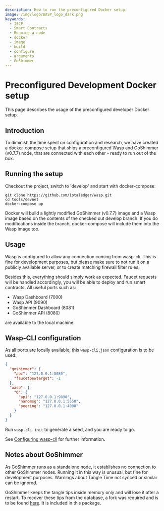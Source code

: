 ```yaml
---
description: How to run the preconfigured Docker setup.
image: /img/logo/WASP_logo_dark.png
keywords:
  - ISCP
  - Smart Contracts
  - Running a node
  - docker
  - image
  - build
  - configure
  - arguments
  - GoShimmer
---
```


# Preconfigured Development Docker setup

This page describes the usage of the preconfigured developer Docker setup.

## Introduction

To diminish the time spent on configuration and research, we have created a docker-compose setup that ships a preconfigured Wasp and GoShimmer (v0.7.7) node, that are connected with each other - ready to run out of the box.

## Running the setup

Checkout the project, switch to 'develop' and start with docker-compose:

```shell
git clone https://github.com/iotaledger/wasp.git
cd tools/devnet
docker-compose up
```

Docker will build a lightly modified GoShimmer (v0.7.7) image and a Wasp image based on the contents of the checked out develop branch. If you do modifications inside the branch, docker-compose will include them into the Wasp image too.

## Usage

Wasp is configured to allow any connection coming from wasp-cli. This is fine for development purposes, but please make sure to not run it on a publicly available server, or to create matching firewall filter rules.

Besides this, everything should simply work as expected. Faucet requests will be handled accordingly, you will be able to deploy and run smart contracts. All useful ports such as:

- Wasp Dashboard (7000)
- Wasp API (9090)
- GoShimmer Dashboard (8081)
- GoShimmer API (8080)

are available to the local machine.

## Wasp-CLI configuration

As all ports are locally available, this `wasp-cli.json` configuration is to be used:

```json
{
  "goshimmer": {
    "api": "127.0.0.1:8080",
    "faucetpowtarget": -1
  },
  "wasp": {
    "0": {
      "api": "127.0.0.1:9090",
      "nanomsg": "127.0.0.1:5550",
      "peering": "127.0.0.1:4000"
    }
  }
}
```

Run `wasp-cli init` to generate a seed, and you are ready to go.

See [Configuring wasp-cli](/smart-contracts/guide/chains_and_nodes/wasp-cli) for further information.

## Notes about GoShimmer

As GoShimmer runs as a standalone node, it establishes no connection to other GoShimmer nodes. Running it in this way is unusual, but fine for development purposes. Warnings about Tangle Time not synced or similar can be ignored.

GoShimmer keeps the tangle tips inside memory only and will lose it after a restart. To recover these tips from the database, a fork was required and is to be found [here](https://github.com/lmoe/goshimmer). It is included in this package.
